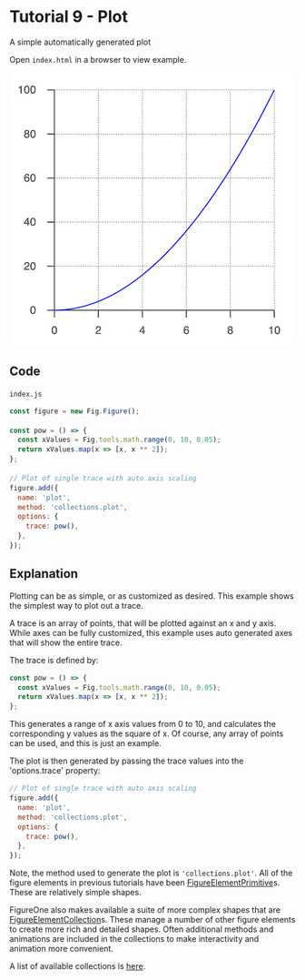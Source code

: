 # Tutorial 9 - Plot

A simple automatically generated plot

Open `index.html` in a browser to view example.

![](example.png)

## Code
`index.js`
```js
const figure = new Fig.Figure();

const pow = () => {
  const xValues = Fig.tools.math.range(0, 10, 0.05);
  return xValues.map(x => [x, x ** 2]);
};

// Plot of single trace with auto axis scaling
figure.add({
  name: 'plot',
  method: 'collections.plot',
  options: {
    trace: pow(),
  },
});
```

## Explanation

Plotting can be as simple, or as customized as desired. This example shows the simplest way to plot out a trace.

A trace is an array of points, that will be plotted against an x and y axis. While axes can be fully customized, this example uses auto generated axes that will show the entire trace.

The trace is defined by:

```js
const pow = () => {
  const xValues = Fig.tools.math.range(0, 10, 0.05);
  return xValues.map(x => [x, x ** 2]);
};
```

This generates a range of x axis values from 0 to 10, and calculates the corresponding y values as the square of x. Of course, any array of points can be used, and this is just an example.

The plot is then generated by passing the trace values into the 'options.trace' property:

```js
// Plot of single trace with auto axis scaling
figure.add({
  name: 'plot',
  method: 'collections.plot',
  options: {
    trace: pow(),
  },
});
```

Note, the method used to generate the plot is `'collections.plot'`. All of the figure elements in previous tutorials have been [FigureElementPrimitive](https://airladon.github.io/FigureOne/api/#figureelementprimitive)s. These are relatively simple shapes.

FigureOne also makes available a suite of more complex shapes that are [FigureElementCollection](https://airladon.github.io/FigureOne/api/#figureelementcollection)s. These manage a number of other figure elements to create more rich and detailed shapes. Often additional methods and animations are included in the collections to make interactivity and animation more convenient.

A list of available collections is [here](https://airladon.github.io/FigureOne/api/#collections).